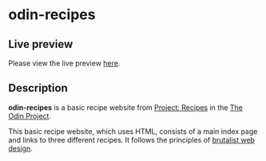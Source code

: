 # odin-recipes

## Live preview

Please view the live preview [here](https://moitroorgo.github.io/odin-recipes/).

## Description

**odin-recipes** is a basic recipe website from [Project: Recipes](https://www.theodinproject.com/lessons/foundations-recipes) in the [The Odin Project](https://www.theodinproject.com/).

This basic recipe website, which uses HTML, consists of a main index page and links to three different recipes. It follows the principles of [brutalist web design](https://brutalistwebsites.com/).
